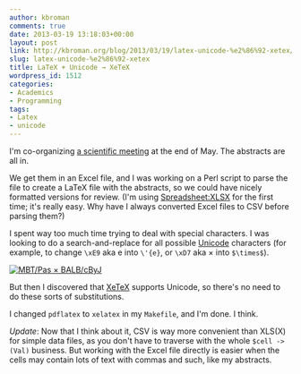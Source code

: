 ```yaml
---
author: kbroman
comments: true
date: 2013-03-19 13:18:03+00:00
layout: post
link: http://kbroman.org/blog/2013/03/19/latex-unicode-%e2%86%92-xetex/
slug: latex-unicode-%e2%86%92-xetex
title: LaTeX + Unicode → XeTeX
wordpress_id: 1512
categories:
- Academics
- Programming
tags:
- Latex
- unicode
---
```


I'm co-organizing [a scientific meeting](http://www.ctc2013.org) at the end of May.  The abstracts are all in.

We get them in an Excel file, and I was working on a Perl script to parse the file to create a LaTeX file with the abstracts, so we could have nicely formatted versions for review.  (I'm using [Spreadsheet:XLSX](http://search.cpan.org/~dmow/Spreadsheet-XLSX-0.13-withoutworldwriteables/lib/Spreadsheet/XLSX.pm) for the first time; it's really easy.  Why have I always converted Excel files to CSV before parsing them?)

I spent way too much time trying to deal with special characters.  I was looking to do a search-and-replace for all possible [Unicode](http://en.wikipedia.org/wiki/Unicode) characters (for example, to change `\xE9` aka e into `\'{e}`, or `\xD7` aka × into `$\times$`).

[![MBT/Pas × BALB/cByJ](http://kbroman.files.wordpress.com/2013/03/times_symbol.png)](http://kbroman.files.wordpress.com/2013/03/times_symbol.png)

But then I discovered that [XeTeX](http://en.wikipedia.org/wiki/XeTeX) supports Unicode, so there's no need to do these sorts of substitutions.

I changed `pdflatex` to `xelatex` in my `Makefile`, and I'm done.  I think.

_Update_: Now that I think about it, CSV is way more convenient than XLS(X) for simple data files, as you don't have to traverse with the whole `$cell -> (Val)` business.  But working with the Excel file directly is easier when the cells may contain lots of text with commas and such, like my abstracts.
